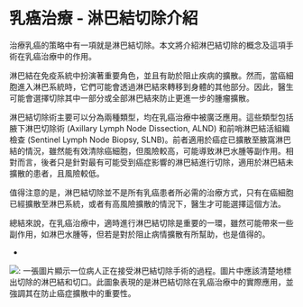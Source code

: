 # 乳癌治療 - 淋巴結切除介紹

治療乳癌的策略中有一項就是淋巴結切除。本文將介紹淋巴結切除的概念及這項手術在乳癌治療中的作用。

淋巴結在免疫系統中扮演著重要角色，並且有助於阻止疾病的擴散。然而，當癌細胞進入淋巴系統時，它們可能會透過淋巴結來轉移到身體的其他部分。因此，醫生可能會選擇切除其中一部分或全部淋巴結來防止更進一步的腫瘤擴散。

淋巴結切除術主要可以分為兩種類型，均在乳癌治療中被廣泛應用。這些類型包括腋下淋巴切除術 (Axillary Lymph Node Dissection, ALND) 和前哨淋巴結活組織檢查 (Sentinel Lymph Node Biopsy, SLNB)。前者適用於癌症已擴散至腋窩淋巴結的情況，雖然能有效清除癌細胞，但風險較高，可能導致淋巴水腫等副作用。相對而言，後者只是針對最有可能受到癌症影響的淋巴結進行切除，適用於淋巴結未擴散的患者，且風險較低。

值得注意的是，淋巴結切除並不是所有乳癌患者所必需的治療方式，只有在癌細胞已經擴散至淋巴系統，或者有高風險擴散的情況下，醫生才可能選擇這個方法。

總結來說，在乳癌治療中，適時進行淋巴結切除是重要的一環，雖然可能帶來一些副作用，如淋巴水腫等，但若是對於阻止病情擴散有所幫助，也是值得的。

*

![: 一張圖片顯示一位病人正在接受淋巴結切除手術的過程。圖片中應該清楚地標出切除的淋巴結和切口。此圖象表現的是淋巴結切除在乳癌治療中的實際應用，並強調其在防止癌症擴散中的重要性。](https://i.imgur.com/baJlgqn.jpeg)